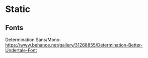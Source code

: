 # Static
## Fonts

Determination Sans/Mono: https://www.behance.net/gallery/31268855/Determination-Better-Undertale-Font